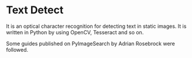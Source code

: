 # Text Detect
It is an optical character recognition for detecting text in static images. It is written in Python by using OpenCV, Tesseract and so on.

Some guides published on PyImageSearch by Adrian Rosebrock were followed.
